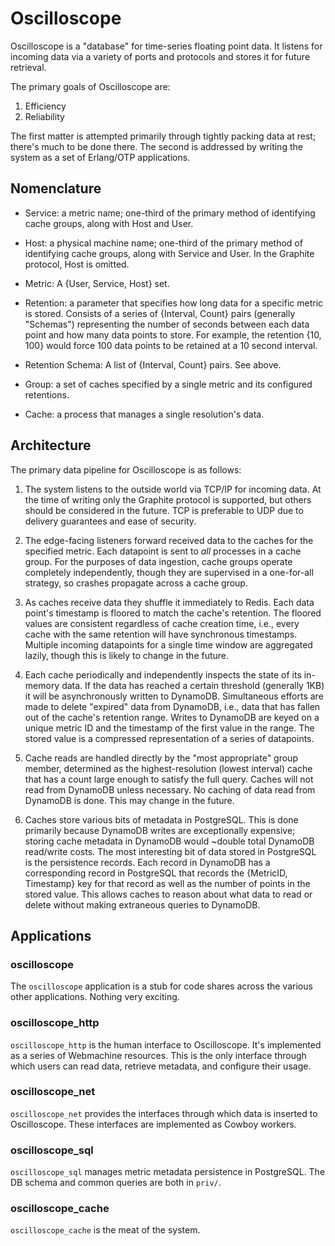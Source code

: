 Oscilloscope
============

Oscilloscope is a "database" for time-series floating point data. It listens for
incoming data via a variety of ports and protocols and stores it for future
retrieval.

The primary goals of Oscilloscope are:

1. Efficiency
2. Reliability

The first matter is attempted primarily through tightly packing data at rest;
there's much to be done there. The second is addressed by writing the system as
a set of Erlang/OTP applications.

Nomenclature
------------

* Service: a metric name; one-third of the primary method of identifying cache
  groups, along with Host and User.

* Host: a physical machine name; one-third of the primary method of identifying
  cache groups, along with Service and User. In the Graphite protocol, Host is
  omitted.

* Metric: A {User, Service, Host} set.

* Retention: a parameter that specifies how long data for a specific metric is
  stored. Consists of a series of {Interval, Count} pairs (generally "Schemas")
  representing the number of seconds between each data point and how many data
  points to store. For example, the retention {10, 100} would force 100 data
  points to be retained at a 10 second interval.

* Retention Schema: A list of {Interval, Count} pairs. See above.

* Group: a set of caches specified by a single metric and its configured
  retentions.

* Cache: a process that manages a single resolution's data.

Architecture
------------

The primary data pipeline for Oscilloscope is as follows:

1. The system listens to the outside world via TCP/IP for incoming data. At the
time of writing only the Graphite protocol is supported, but others should be
considered in the future. TCP is preferable to UDP due to delivery guarantees
and ease of security.

2. The edge-facing listeners forward received data to the caches for the
specified metric. Each datapoint is sent to _all_ processes in a cache group.
For the purposes of data ingestion, cache groups operate completely
independently, though they are supervised in a one-for-all strategy, so crashes
propagate across a cache group.

3. As caches receive data they shuffle it immediately to Redis. Each data
point's timestamp is floored to match the cache's retention. The floored values
are consistent regardless of cache creation time, i.e., every cache with the
same retention will have synchronous timestamps. Multiple incoming datapoints
for a single time window are aggregated lazily, though this is likely to change
in the future.

4. Each cache periodically and independently inspects the state of its in-memory
data. If the data has reached a certain threshold (generally 1KB) it will be
asynchronously written to DynamoDB. Simultaneous efforts are made to delete
"expired" data from DynamoDB, i.e., data that has fallen out of the cache's
retention range. Writes to DynamoDB are keyed on a unique metric ID and the
timestamp of the first value in the range. The stored value is a compressed
representation of a series of datapoints.

5. Cache reads are handled directly by the "most appropriate" group member,
determined as the highest-resolution (lowest interval) cache that has a count
large enough to satisfy the full query. Caches will not read from DynamoDB
unless necessary. No caching of data read from DynamoDB is done. This may change
in the future.

6. Caches store various bits of metadata in PostgreSQL. This is done primarily
because DynamoDB writes are exceptionally expensive; storing cache metadata in
DynamoDB would ~double total DynamoDB read/write costs. The most interesting bit
of data stored in PostgreSQL is the persistence records. Each record in DynamoDB
has a corresponding record in PostgreSQL that records the {MetricID, Timestamp}
key for that record as well as the number of points in the stored value. This
allows caches to reason about what data to read or delete without making
extraneous queries to DynamoDB.

Applications
------------

### oscilloscope

The `oscilloscope` application is a stub for code shares across the various
other applications. Nothing very exciting.

### oscilloscope_http

`oscilloscope_http` is the human interface to Oscilloscope. It's implemented as
a series of Webmachine resources. This is the only interface through which users
can read data, retrieve metadata, and configure their usage.

### oscilloscope_net

`oscilloscope_net` provides the interfaces through which data is inserted to
Oscilloscope. These interfaces are implemented as Cowboy workers.

### oscilloscope_sql

`oscilloscope_sql` manages metric metadata persistence in PostgreSQL. The DB
schema and common queries are both in `priv/`.

### oscilloscope_cache

`oscilloscope_cache` is the meat of the system.
